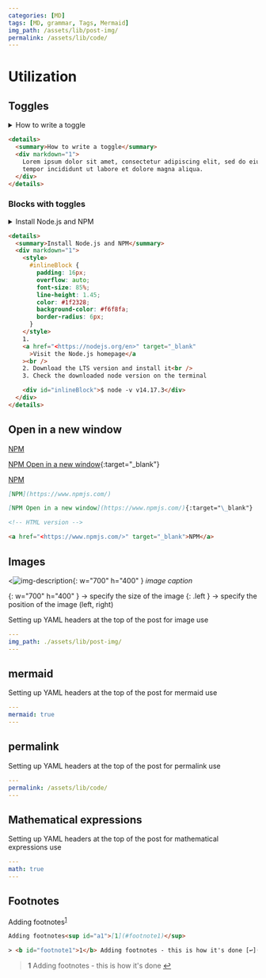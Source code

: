 ```yaml
---
categories: [MD]
tags: [MD, grammar, Tags, Mermaid]
img_path: /assets/lib/post-img/
permalink: /assets/lib/code/
---
```


# Utilization

## Toggles

<details>
  <summary>How to write a toggle</summary>
  <div markdown="1">
    Lorem ipsum dolor sit amet, consectetur adipiscing elit, sed do eiusmod
    tempor incididunt ut labore et dolore magna aliqua.
  </div>
</details>

```html
<details>
  <summary>How to write a toggle</summary>
  <div markdown="1">
    Lorem ipsum dolor sit amet, consectetur adipiscing elit, sed do eiusmod
    tempor incididunt ut labore et dolore magna aliqua.
  </div>
</details>
```

### Blocks with toggles

<details>
  <summary>Install Node.js and NPM</summary>
  <div markdown="1">
    <style>
      #inlineBlock {
        padding: 16px;
        overflow: auto;
        font-size: 85%;
        line-height: 1.45;
        color: #1f2328;
        background-color: #f6f8fa;
        border-radius: 6px;
      }
    </style>
    1.
    <a href="<https://nodejs.org/en>" target="_blank"
      >Visit the Node.js homepage</a
    ><br/>
    2. Download the LTS version and install it<br/>
    3. Check the downloaded node version on the terminal

    <div id="inlineBlock">$ node -v v14.17.3</div>

  </div>
</details>

```html
<details>
  <summary>Install Node.js and NPM</summary>
  <div markdown="1">
    <style>
      #inlineBlock {
        padding: 16px;
        overflow: auto;
        font-size: 85%;
        line-height: 1.45;
        color: #1f2328;
        background-color: #f6f8fa;
        border-radius: 6px;
      }
    </style>
    1.
    <a href="<https://nodejs.org/en>" target="_blank"
      >Visit the Node.js homepage</a
    ><br />
    2. Download the LTS version and install it<br />
    3. Check the downloaded node version on the terminal

    <div id="inlineBlock">$ node -v v14.17.3</div>
  </div>
</details>
```

## Open in a new window

[NPM](https://www.npmjs.com/)

[NPM Open in a new window](https://www.npmjs.com/){:target="\_blank"}

<a href="<https://www.npmjs.com/>" target="_blank">NPM</a>

```md
[NPM](https://www.npmjs.com/)

[NPM Open in a new window](https://www.npmjs.com/){:target="\_blank"}

<!-- HTML version -->

<a href="<https://www.npmjs.com/>" target="_blank">NPM</a>
```

## Images

<![img-description](1.png){: w="700" h="400" }
_image caption_

{: w="700" h="400" } -> specify the size of the image
{: .left } -> specify the position of the image (left, right)

Setting up YAML headers at the top of the post for image use

```yml
---
img_path: ./assets/lib/post-img/
---
```

## mermaid

Setting up YAML headers at the top of the post for mermaid use

```yml
---
mermaid: true
---
```

## permalink

Setting up YAML headers at the top of the post for permalink use

```yml
---
permalink: /assets/lib/code/
---
```

## Mathematical expressions

Setting up YAML headers at the top of the post for mathematical expressions use

```yml
---
math: true
---
```

## Footnotes

Adding footnotes<sup id="a1">[1](#footnote1)</sup>

```md
Adding footnotes<sup id="a1">[1](#footnote1)</sup>
```

```html
> <b id="footnote1">1</b> Adding footnotes - this is how it's done [↩](#a1)
```

> <b id="footnote1">1</b> Adding footnotes - this is how it's done [↩](#a1)
